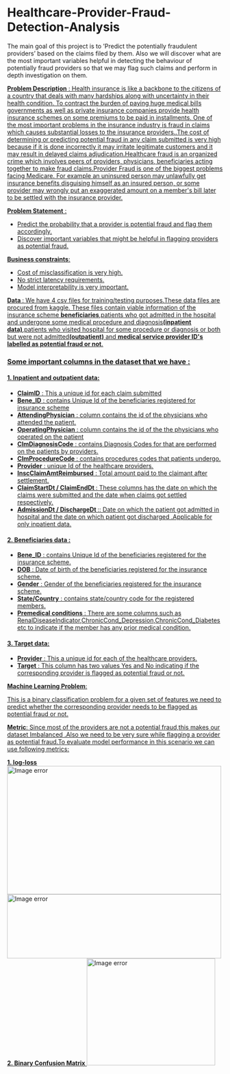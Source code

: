 # Healthcare-Provider-Fraud-Detection-Analysis
The main goal of this project is to ’Predict the potentially fraudulent providers’ based on the claims filed by them. Also we will discover what are the most important variables helpful in detecting the behaviour of potentially fraud providers so that we may flag such claims and perform in depth investigation on them.


<b><u>Problem Description</b> : Health insurance is like a backbone to the citizens of a country that deals with
many hardships along with uncertainty in their health condition. To contract the burden of paying huge
medical bills governments as well as private insurance companies provide health insurance schemes on
some premiums to be paid in installments.
One of the most important problems in the insurance industry is fraud in claims which causes substantial
losses to the insurance providers..The cost of determining or predicting potential fraud in any claim
submitted is very high because if it is done incorrectly it may irritate legitimate customers and it may result in
delayed claims adjudication.Healthcare fraud is an organized crime which involves peers of providers,
physicians, beneficiaries acting together to make fraud claims.Provider Fraud is one of the biggest problems
facing Medicare. For example an uninsured person may unlawfully get insurance benefits disguising himself
as an insured person, or some provider may wrongly put an exaggerated amount on a member's bill later to
be settled with the insurance provider.


<b><u>Problem Statement</b> :
<ul>
<li>Predict the probability that a provider is potential fraud and flag them accordingly.</li>
<li>Discover important variables that might be helpful in flagging providers as potential fraud.</li>
</ul>


<b><u>Business constraints</b>:
<ul>
<li>Cost of misclassification is very high.</li>
<li>No strict latency requirements.</li>
<li>Model interpretability is very important.</li>
</ul>

<b><u>Data </b>: 
We have 4 csv files for training/testing purposes.These data files are procured from kaggle. These files
contain viable information of the insurance scheme <b>beneficiaries</b>,patients who got admitted in the hospital
and undergone some medical procedure and diagnosis<b>(inpatient data)</b>,patients who visited hospital for
some procedure or diagnosis or both but were not admitted<b>(outpatient)</b> and <b>medical service provider ID's
labelled as potential fraud or not</b>.
  
### Some important columns in the dataset that we have :
#### 1. Inpatient and outpatient data: 
<ul>
<li><b>ClaimID</b> : This a unique id for each claim submitted</li>
<li><b>Bene_ID</b> : contains Unique Id of the beneficiaries registered for insurance scheme</li>
<li><b>AttendingPhysician</b> : column contains the id of the physicians who attended the patient.</li>
<li><b>OperatingPhysician</b> : column contains the id of the the physicians who operated on the
patient</li>
<li><b>ClmDiagnosisCode</b> : contains Diagnosis Codes for that are performed on the patients by
providers.</li>
<li><b>ClmProcedureCode</b> : contains procedures codes that patients undergo.</li>
<li><b>Provider</b> :  unique Id of the healthcare providers.</li>
<li><b>InscClaimAmtReimbursed</b> : Total amount paid to the claimant after settlement.
</li>
<li><b>ClaimStartDt / ClaimEndDt </b> : These columns has the date on which the claims were
submitted and the date when claims got settled respectively.
</li>
<li><b>AdmissionDt / DischargeDt </b> :: Date on which the patient got admitted in hospital and the
date on which patient got discharged .Applicable for only inpatient data.</li>
</ul>

#### 2. Beneficiaries data :
<ul>
<li><b>Bene_ID</b> : contains Unique Id of the beneficiaries registered for the insurance scheme.</li>
<li><b>DOB</b> :  Date of birth of the beneficiaries registered for the insurance scheme.</li>
<li><b>Gender</b> : Gender of the beneficiaries registered for the insurance scheme.
</li>
<li><b>State/Country</b> : contains state/country code for the registered members.</li>
<li><b>Premedical conditions</b> :  There are some columns such as RenalDiseaseIndicator,ChronicCond_Depression,ChronicCond_Diabetes etc to indicate if
the member has any prior medical condition.
</li>
</ul>

#### 3. Target data:
<ul>
<li><b>Provider</b> : This a unique id for each of the healthcare providers.</li>
<li><b>Target</b> :  This column has two values Yes and No indicating if the corresponding provider is
flagged as potential fraud or not.</li>
</ul>
  
<b><u>Machine Learning Problem</b>: 

This is a binary classification problem,for a given set of features we
need to predict whether the corresponding provider needs to be flagged as potential fraud or not.

<b>Metric</b>: 
Since most of the providers are not a potential fraud,this makes our dataset Imbalanced .Also we
need to be very sure while flagging a provider as potential fraud.To evaluate model performance in this
scenario we can use following metrics:

<div>
<b>1. log-loss</b>
<img src="https://conorsdatablog.files.wordpress.com/2018/03/log_loss.png?w=615&h=597" alt="Image error" width="500" height="300">
<img src="https://i.stack.imgur.com/UN1Pk.png" alt="Image error" width="500" height="150"></div>
</div>

<div>
<b>2. Binary Confusion Matrix</b>
<img src="https://miro.medium.com/max/2102/1*fxiTNIgOyvAombPJx5KGeA.png" alt="Image error" width="300" height="250">
</div>
